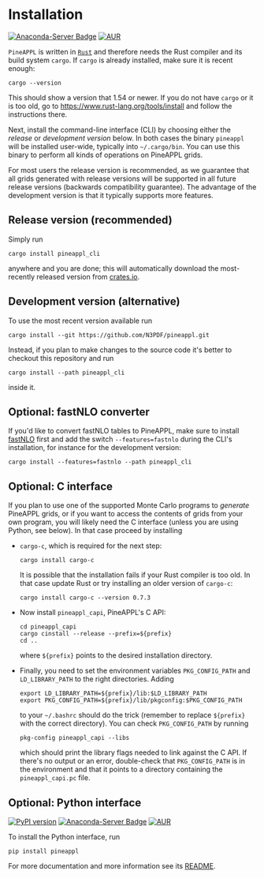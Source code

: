 # Installation

[![Anaconda-Server Badge](https://anaconda.org/conda-forge/pineappl/badges/installer/conda.svg)](https://anaconda.org/conda-forge/pineappl)
[![AUR](https://img.shields.io/aur/version/pineappl)](https://aur.archlinux.org/packages/pineappl)

`PineAPPL` is written in [`Rust`](https://www.rust-lang.org/) and therefore
needs the Rust compiler and its build system `cargo`. If `cargo` is already
installed, make sure it is recent enough:

    cargo --version

This should show a version that 1.54 or newer. If you do not have `cargo` or it
is too old, go to <https://www.rust-lang.org/tools/install> and follow the
instructions there.

Next, install the command-line interface (CLI) by choosing either the *release*
or *development version* below. In both cases the binary `pineappl` will be
installed user-wide, typically into `~/.cargo/bin`. You can use this binary to
perform all kinds of operations on PineAPPL grids.

For most users the release version is recommended, as we guarantee that all
grids generated with release versions will be supported in all future release
versions (backwards compatibility guarantee). The advantage of the development
version is that it typically supports more features.

## Release version (recommended)

Simply run

    cargo install pineappl_cli

anywhere and you are done; this will automatically download the most-recently
released version from [crates.io](https://crates.io).

## Development version (alternative)

To use the most recent version available run

    cargo install --git https://github.com/N3PDF/pineappl.git

Instead, if you plan to make changes to the source code it's better to checkout
this repository and run

    cargo install --path pineappl_cli

inside it.

## Optional: fastNLO converter

If you'd like to convert fastNLO tables to PineAPPL, make sure to install
[fastNLO](https://fastnlo.hepforge.org/) first and add the switch
`--features=fastnlo` during the CLI's installation, for instance for the
development version:

    cargo install --features=fastnlo --path pineappl_cli

## Optional: C interface

If you plan to use one of the supported Monte Carlo programs to *generate*
PineAPPL grids, or if you want to access the contents of grids from your own
program, you will likely need the C interface (unless you are using Python, see
below). In that case proceed by installing

- `cargo-c`, which is required for the next step:

      cargo install cargo-c

  It is possible that the installation fails if your Rust compiler is too old.
  In that case update Rust or try installing an older version of `cargo-c`:

      cargo install cargo-c --version 0.7.3

- Now install `pineappl_capi`, PineAPPL's C API:

      cd pineappl_capi
      cargo cinstall --release --prefix=${prefix}
      cd ..

  where `${prefix}` points to the desired installation directory.

- Finally, you need to set the environment variables `PKG_CONFIG_PATH` and
  `LD_LIBRARY_PATH` to the right directories. Adding

      export LD_LIBRARY_PATH=${prefix}/lib:$LD_LIBRARY_PATH
      export PKG_CONFIG_PATH=${prefix}/lib/pkgconfig:$PKG_CONFIG_PATH

  to your `~/.bashrc` should do the trick (remember to replace `${prefix}` with
  the correct directory). You can check `PKG_CONFIG_PATH` by running

      pkg-config pineappl_capi --libs

  which should print the library flags needed to link against the C API. If
  there's no output or an error, double-check that `PKG_CONFIG_PATH` is in the
  environment and that it points to a directory containing the
  `pineappl_capi.pc` file.

## Optional: Python interface

[![PyPI version](https://badge.fury.io/py/pineappl.svg)](https://badge.fury.io/py/pineappl)
[![Anaconda-Server Badge](https://anaconda.org/conda-forge/pineappl/badges/installer/conda.svg)](https://anaconda.org/conda-forge/pineappl)
[![AUR](https://img.shields.io/aur/version/pineappl)](https://aur.archlinux.org/packages/pineappl)

To install the Python interface, run

    pip install pineappl

For more documentation and more information see its
[README](../pineappl_py/README.md).
